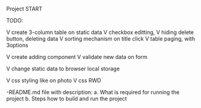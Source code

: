 Project START

TODO:

V create 3-column table on static data
V checkbox editting, 
V hiding delete button, deleting data
V sorting mechanism on title click
V table paging, with 3options

V create adding component
V validate new data on form

V change static data to browser local storage

V css styling like on photo
V css RWD 

-README.md file with description:
a.	What is required for running the project
b.	Steps how to build and run the project